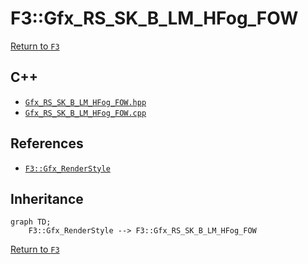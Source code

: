 # F3::Gfx_RS_SK_B_LM_HFog_FOW

[Return to `F3`](/docs/F3.md)

## C++

- [`Gfx_RS_SK_B_LM_HFog_FOW.hpp`](/c++/include/Gfx_RS_SK_B_LM_HFog_FOW.hpp)
- [`Gfx_RS_SK_B_LM_HFog_FOW.cpp`](/c++/source/Gfx_RS_SK_B_LM_HFog_FOW.cpp)

## References

- [`F3::Gfx_RenderStyle`](/docs/F3/Gfx_RenderStyle.md)

## Inheritance

```mermaid
graph TD;
    F3::Gfx_RenderStyle --> F3::Gfx_RS_SK_B_LM_HFog_FOW
```

[Return to `F3`](/docs/F3.md)